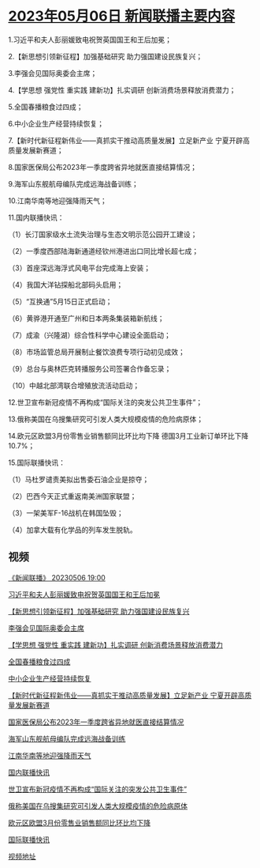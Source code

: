 # [2023年05月06日 新闻联播主要内容](https://tv.cctv.com/lm/xwlb/day/20230506.shtml)

1.习近平和夫人彭丽媛致电祝贺英国国王和王后加冕；

2.【新思想引领新征程】加强基础研究 助力强国建设民族复兴；

3.李强会见国际奥委会主席；

4.【学思想 强党性 重实践 建新功】扎实调研 创新消费场景释放消费潜力；

5.全国春播粮食过四成；

6.中小企业生产经营持续恢复；

7.【新时代新征程新伟业——真抓实干推动高质量发展】立足新产业 宁夏开辟高质量发展新赛道；

8.国家医保局公布2023年一季度跨省异地就医直接结算情况；

9.海军山东舰航母编队完成远海战备训练；

10.江南华南等地迎强降雨天气；

11.国内联播快讯：

（1）长汀国家级水土流失治理与生态文明示范公园开工建设；

（2）一季度西部陆海新通道经钦州港进出口同比增长超七成；

（3）首座深远海浮式风电平台完成海上安装；

（4）我国大洋钻探船北部码头启用；

（5）“互换通”5月15日正式启动；

（6）黄骅港开通至广州和日本两条集装箱新航线；

（7）成渝（兴隆湖）综合性科学中心建设全面启动；

（8）市场监管总局开展制止餐饮浪费专项行动初见成效；

（9）总台与奥林匹克转播服务公司签署合作备忘录；

（10）中越北部湾联合增殖放流活动启动；

12.世卫宣布新冠疫情不再构成“国际关注的突发公共卫生事件”；

13.俄称美国在乌搜集研究可引发人类大规模疫情的危险病原体；

14.欧元区欧盟3月份零售业销售额同比环比均下降 德国3月工业新订单环比下降10.7%；

15.国际联播快讯：

（1）马杜罗谴责美拟出售委石油企业是掠夺；

（2）巴西今天正式重返南美洲国家联盟；

（3）一架美军F-16战机在韩国坠毁；

（4）加拿大载有化学品的列车发生脱轨。

## 视频

[《新闻联播》 20230506 19:00](https://tv.cctv.com/2023/05/06/VIDEUbbB52gR9PnkG3jvcK25230506.shtml)

[习近平和夫人彭丽媛致电祝贺英国国王和王后加冕](https://tv.cctv.com/2023/05/06/VIDESt69gPv4No88KOrBR7OI230506.shtml)

[【新思想引领新征程】加强基础研究 助力强国建设民族复兴](https://tv.cctv.com/2023/05/06/VIDEEiEaOATjIuLEB0KZq7FA230506.shtml)

[李强会见国际奥委会主席](https://tv.cctv.com/2023/05/06/VIDEX5rXLbpdMk5K2fvE8Jpd230506.shtml)

[【学思想 强党性 重实践 建新功】扎实调研 创新消费场景释放消费潜力](https://tv.cctv.com/2023/05/06/VIDE809o8ILKg6eophkzY1xH230506.shtml)

[全国春播粮食过四成](https://tv.cctv.com/2023/05/06/VIDEH5pikgU9KoF4MQjRA3gq230506.shtml)

[中小企业生产经营持续恢复](https://tv.cctv.com/2023/05/06/VIDESOIYhbhs0OchaTBtcWNl230506.shtml)

[【新时代新征程新伟业——真抓实干推动高质量发展】立足新产业 宁夏开辟高质量发展新赛道](https://tv.cctv.com/2023/05/06/VIDE0I8ALW6qm5IqPRkU0UnB230506.shtml)

[国家医保局公布2023年一季度跨省异地就医直接结算情况](https://tv.cctv.com/2023/05/06/VIDEv8YmS1hILfqRPIvlKaAw230506.shtml)

[海军山东舰航母编队完成远海战备训练](https://tv.cctv.com/2023/05/06/VIDEJKkiWwWnmuzg7XGgLZln230506.shtml)

[江南华南等地迎强降雨天气](https://tv.cctv.com/2023/05/06/VIDEyjQvbMRy63z4t7vMJjUQ230506.shtml)

[国内联播快讯](https://tv.cctv.com/2023/05/06/VIDESYaChMhPbXULewvEK4NQ230506.shtml)

[世卫宣布新冠疫情不再构成“国际关注的突发公共卫生事件”](https://tv.cctv.com/2023/05/06/VIDEOCEAj0HN4fLLK3pDi45A230506.shtml)

[俄称美国在乌搜集研究可引发人类大规模疫情的危险病原体](https://tv.cctv.com/2023/05/06/VIDE6ZCHMID2TFjoAAWdE49s230506.shtml)

[欧元区欧盟3月份零售业销售额同比环比均下降](https://tv.cctv.com/2023/05/06/VIDEBsFVnnRIpB14WGVkaKLG230506.shtml)

[国际联播快讯](https://tv.cctv.com/2023/05/06/VIDEgljOVFu9bBdO1GMEy8Q9230506.shtml)

[视频地址](https://tv.cctv.com/lm/xwlb/day/20230506.shtml) 

